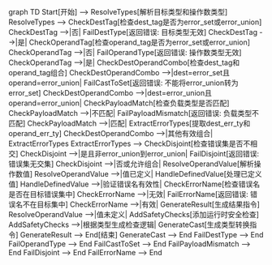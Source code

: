 graph TD
    Start[开始] --> ResolveTypes[解析目标类型和操作数类型]
    ResolveTypes --> CheckDestTag[检查dest_tag是否为error_set或error_union]
    CheckDestTag -->|否| FailDestType[返回错误: 目标类型无效]
    CheckDestTag -->|是| CheckOperandTag[检查operand_tag是否为error_set或error_union]
    CheckOperandTag -->|否| FailOperandType[返回错误: 操作数类型无效]
    CheckOperandTag -->|是| CheckDestOperandCombo[检查dest_tag和operand_tag组合]
    CheckDestOperandCombo -->|dest=error_set且operand=error_union| FailCastToSet[返回错误: 不能将error_union转为error_set]
    CheckDestOperandCombo -->|dest=error_union且operand=error_union| CheckPayloadMatch[检查负载类型是否匹配]
    CheckPayloadMatch -->|不匹配| FailPayloadMismatch[返回错误: 负载类型不匹配]
    CheckPayloadMatch -->|匹配| ExtractErrorTypes[提取dest_err_ty和operand_err_ty]
    CheckDestOperandCombo -->|其他有效组合| ExtractErrorTypes
    ExtractErrorTypes --> CheckDisjoint[检查错误集是否不相交]
    CheckDisjoint -->|是且非error_union到error_union| FailDisjoint[返回错误: 错误集无交集]
    CheckDisjoint -->|否或允许组合| ResolveOperandValue[解析操作数值]
    ResolveOperandValue -->|值已定义| HandleDefinedValue[处理已定义值]
    HandleDefinedValue -->|验证错误名有效性| CheckErrorName[检查错误名是否在目标错误集中]
    CheckErrorName -->|无效| FailErrorName[返回错误: 错误名不在目标集中]
    CheckErrorName -->|有效| GenerateResult[生成结果指令]
    ResolveOperandValue -->|值未定义| AddSafetyChecks[添加运行时安全检查]
    AddSafetyChecks -->|根据类型生成检查逻辑| GenerateCast[生成类型转换指令]
    GenerateResult --> End[结束]
    GenerateCast --> End
    FailDestType --> End
    FailOperandType --> End
    FailCastToSet --> End
    FailPayloadMismatch --> End
    FailDisjoint --> End
    FailErrorName --> End
